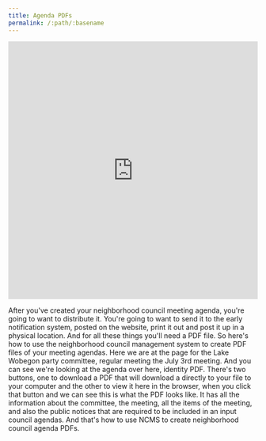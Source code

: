 ```yaml
---
title: Agenda PDFs
permalink: /:path/:basename
---
```


<div style="position: relative; padding-bottom: 103.44827586206897%; height: 0;"><iframe src="https://www.loom.com/embed/8b080ef398bb4f9299f6b9ab184f4035" frameborder="0" webkitallowfullscreen mozallowfullscreen allowfullscreen style="position: absolute; top: 0; left: 0; width: 100%; height: 100%;"></iframe></div>

After you've created your neighborhood council meeting agenda, you're going to want to distribute it. You're going to want to send it to the early notification system, posted on the website, print it out and post it up in a physical location.
And for all these things you'll need a PDF file. So here's how to use the neighborhood council management system to create PDF files of your meeting agendas.
Here we are at the page for the Lake Wobegon party committee, regular meeting the July 3rd meeting. And you can see we're looking at the agenda over here, identity PDF.
There's two buttons, one to download a PDF that will download a directly to your file to your computer and the other to view it here in the browser, when you click that button and we can see this is what the PDF looks like.
It has all the information about the committee, the meeting, all the items of the meeting, and also the public notices that are required to be included in an input council agendas.
And that's how to use NCMS to create neighborhood council agenda PDFs.
